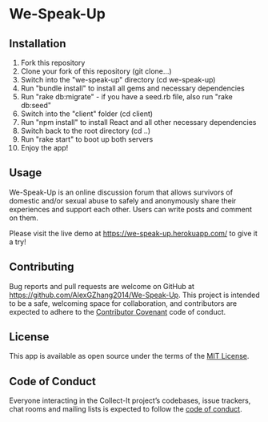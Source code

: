 # We-Speak-Up

## Installation

1. Fork this repository
2. Clone your fork of this repository (git clone...)
3. Switch into the "we-speak-up" directory (cd we-speak-up)
4. Run "bundle install" to install all gems and necessary dependencies
5. Run "rake db:migrate" - if you have a seed.rb file, also run "rake db:seed"
6. Switch into the "client" folder (cd client)
7. Run "npm install" to install React and all other necessary dependencies
8. Switch back to the root directory (cd ..)
9. Run "rake start" to boot up both servers
10. Enjoy the app!

## Usage

We-Speak-Up is an online discussion forum that allows survivors of domestic and/or sexual abuse to safely and anonymously share their experiences and support each other. Users can write posts and comment on them.

Please visit the live demo at https://we-speak-up.herokuapp.com/ to give it a try!

## Contributing

Bug reports and pull requests are welcome on GitHub at https://github.com/AlexGZhang2014/We-Speak-Up. This project is intended to be a safe, welcoming space for collaboration, and contributors are expected to adhere to the [Contributor Covenant](http://contributor-covenant.org) code of conduct.

## License

This app is available as open source under the terms of the [MIT License](https://opensource.org/licenses/MIT).

## Code of Conduct

Everyone interacting in the Collect-It project’s codebases, issue trackers, chat rooms and mailing lists is expected to follow the [code of conduct](https://github.com/'AlexGZhang2014'/We-Speak-Up/blob/master/CODE_OF_CONDUCT.md).

